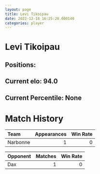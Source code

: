 ```yaml
---  
layout: page  
title: Levi Tikoipau  
date: 2022-12-18 16:25:20.600140  
categories: player  
---
```

# Levi Tikoipau

## Positions: 

## Current elo: 94.0

## Current Percentile: None

# Match History


| Team     |   Appearances |   Win Rate |
|:---------|--------------:|-----------:|
| Narbonne |             1 |          0 |

| Opponent   |   Matches |   Win Rate |
|:-----------|----------:|-----------:|
| Dax        |         1 |          0 |